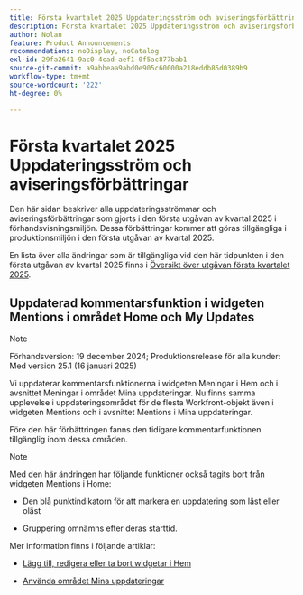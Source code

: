```yaml
---
title: Första kvartalet 2025 Uppdateringsström och aviseringsförbättringar
description: Första kvartalet 2025 Uppdateringsström och aviseringsförbättringar
author: Nolan
feature: Product Announcements
recommendations: noDisplay, noCatalog
exl-id: 29fa2641-9ac0-4cad-aef1-0f5ac877bab1
source-git-commit: a9abbeaa9abd0e905c60000a218eddb85d0389b9
workflow-type: tm+mt
source-wordcount: '222'
ht-degree: 0%

---
```


# Första kvartalet 2025 Uppdateringsström och aviseringsförbättringar

Den här sidan beskriver alla uppdateringsströmmar och aviseringsförbättringar som gjorts i den första utgåvan av kvartal 2025 i förhandsvisningsmiljön. Dessa förbättringar kommer att göras tillgängliga i produktionsmiljön i den första utgåvan av kvartal 2025.

En lista över alla ändringar som är tillgängliga vid den här tidpunkten i den första utgåvan av kvartal 2025 finns i [Översikt över utgåvan första kvartalet 2025](/help/quicksilver/product-announcements/product-releases/25-q1-release-activity/25-q1-release-overview.md).

## Uppdaterad kommentarsfunktion i widgeten Mentions i området Home och My Updates

>[!NOTE]
>
>Förhandsversion: 19 december 2024; Produktionsrelease för alla kunder: Med version 25.1 (16 januari 2025)

Vi uppdaterar kommentarsfunktionerna i widgeten Meningar i Hem och i avsnittet Meningar i området Mina uppdateringar. Nu finns samma upplevelse i uppdateringsområdet för de flesta Workfront-objekt även i widgeten Mentions och i avsnittet Mentions i Mina uppdateringar.

Före den här förbättringen fanns den tidigare kommentarfunktionen tillgänglig inom dessa områden.

>[!NOTE]
>
>Med den här ändringen har följande funktioner också tagits bort från widgeten Mentions i Home:
>
>* Den blå punktindikatorn för att markera en uppdatering som läst eller oläst
>
>* Gruppering omnämns efter deras starttid.

Mer information finns i följande artiklar:

* [Lägg till, redigera eller ta bort widgetar i Hem](/help/quicksilver/workfront-basics/using-home/using-the-home-area/add-edit-remove-widgets-in-new-home.md)

* [Använda området Mina uppdateringar](/help/quicksilver/workfront-basics/using-home/using-the-home-area/my-updates-area.md)
